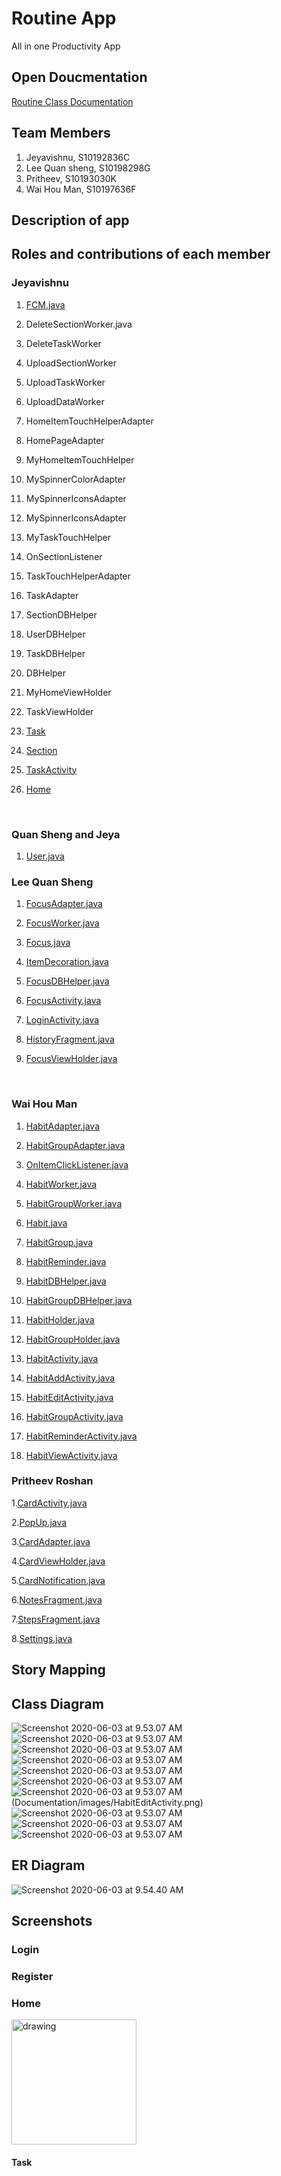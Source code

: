 # Routine App

All in one Productivity App



## Open Doucmentation

[Routine Class Documentation](https://appdevin.github.io/routine.documentation.github.io)



## Team Members

1. Jeyavishnu, S10192836C
2. Lee Quan sheng, S10198298G
3. Pritheev, S10193030K
4. Wai Hou Man, S10197636F



## Description of app



## Roles and contributions of each member

### Jeyavishnu

1. [FCM.java](app/src/main/java/com/mad/p03/np2020/routine/background/FCMSection.java)

2. DeleteSectionWorker.java

3. DeleteTaskWorker

4. UploadSectionWorker

5. UploadTaskWorker

6. UploadDataWorker

7. HomeItemTouchHelperAdapter

8. HomePageAdapter

9. MyHomeItemTouchHelper

10. MySpinnerColorAdapter

11. MySpinnerIconsAdapter

12. MySpinnerIconsAdapter

13. MyTaskTouchHelper

14. OnSectionListener

15. TaskTouchHelperAdapter

16. TaskAdapter

18. SectionDBHelper

19. UserDBHelper

20. TaskDBHelper

21. DBHelper

22. MyHomeViewHolder

23. TaskViewHolder

24. [Task](app/src/main/java/com/mad/p03/np2020/routine/Class/Section.java)

24. [Section](app/src/main/java/com/mad/p03/np2020/routine/Class/Task.java)

25. [TaskActivity](app/src/main/java/com/mad/p03/np2020/routine/TaskActivity.java)

26. [Home](app/src/main/java/com/mad/p03/np2020/routine/Home.java)

   ​    

### Quan Sheng and Jeya

1. [User.java](app/src/main/java/com/mad/p03/np2020/routine/Class/User.java)

### Lee Quan Sheng

1. [FocusAdapter.java](app/src/main/java/com/mad/p03/np2020/routine/Adapter/FocusAdapter.java)

2. [FocusWorker.java](app/src/main/java/com/mad/p03/np2020/routine/background/FocusWorker.java)

3. [Focus.java](app/src/main/java/com/mad/p03/np2020/routine/Class/Focus.java)

4. [ItemDecoration.java](app/src/main/java/com/mad/p03/np2020/routine/Class/ItemDecoration.java)

5. [FocusDBHelper.java](app/src/main/java/com/mad/p03/np2020/routine/database/FocusDBHelper.java)

6. [FocusActivity.java](app/src/main/java/com/mad/p03/np2020/routine/FocusActivity.java)

7. [LoginActivity.java](app/src/main/java/com/mad/p03/np2020/routine/LoginActivity.java)

8. [HistoryFragment.java](app/src/main/java/com/mad/p03/np2020/routine/HistoryFragment.java)

9. [FocusViewHolder.java](app/src/main/java/com/mad/p03/np2020/routine/ViewHolder/FocusViewHolder.java)

   ​    

### Wai Hou Man

1. [HabitAdapter.java](app/src/main/java/com/mad/p03/np2020/routine/Adapter/HabitAdapter.java)

2. [HabitGroupAdapter.java](app/src/main/java/com/mad/p03/np2020/routine/Adapter/HabitGroupAdapter.java)

3. [OnItemClickListener.java](app/src/main/java/com/mad/p03/np2020/routine/Interface/OnItemClickListener.java)

4. [HabitWorker.java](app/src/main/java/com/mad/p03/np2020/routine/background/HabitWorker.java)

5. [HabitGroupWorker.java](app/src/main/java/com/mad/p03/np2020/routine/background/HabitGroupWorker.java)

6. [Habit.java](app/src/main/java/com/mad/p03/np2020/routine/Class/Habit.java)

7. [HabitGroup.java](app/src/main/java/com/mad/p03/np2020/routine/Class/HabitGroup.java)

8. [HabitReminder.java](app/src/main/java/com/mad/p03/np2020/routine/Class/HabitReminder.java)

9. [HabitDBHelper.java](app/src/main/java/com/mad/p03/np2020/routine/database/HabitDBHelper.java)

10. [HabitGroupDBHelper.java](app/src/main/java/com/mad/p03/np2020/routine/database/HabitGroupDBHelper.java)

11. [HabitHolder.java](app/src/main/java/com/mad/p03/np2020/routine/ViewHolder/HabitHolder.java)

12. [HabitGroupHolder.java](app/src/main/java/com/mad/p03/np2020/routine/ViewHolder/HabitGroupHolder.java)

13. [HabitActivity.java](app/src/main/java/com/mad/p03/np2020/routine/HabitActivity.java)

14. [HabitAddActivity.java](app/src/main/java/com/mad/p03/np2020/routine/HabitAddActivity.java)

15. [HabitEditActivity.java](app/src/main/java/com/mad/p03/np2020/routine/HabitEditActivity.java)

16. [HabitGroupActivity.java](app/src/main/java/com/mad/p03/np2020/routine/HabitGroupActivity.java)

17. [HabitReminderActivity.java](app/src/main/java/com/mad/p03/np2020/routine/HabitReminderActivity.java)

18. [HabitViewActivity.java](app/src/main/java/com/mad/p03/np2020/routine/HabitViewActivity.java)
   ​    
  
### Pritheev Roshan

1.[CardActivity.java](app/src/main/java/com/mad/p03/np2020/routine/Class/CardActivity.java)

2.[PopUp.java](app/src/main/java/com/mad/p03/np2020/routine/Class/PopUp.java)

3.[CardAdapter.java](app/src/main/java/com/mad/p03/np2020/routine/Adapter/CardAdapter.java)

4.[CardViewHolder.java](app/src/main/java/com/mad/p03/np2020/routine/Class/CardViewHolder.java)

5.[CardNotification.java](app/src/main/java/com/mad/p03/np2020/routine/Class/CardNotification.java)

6.[NotesFragment.java](app/src/main/java/com/mad/p03/np2020/routine/Class/NotesFragment.java)

7.[StepsFragment.java](app/src/main/java/com/mad/p03/np2020/routine/Class/StepsFragment.java)

8.[Settings.java](app/src/main/java/com/mad/p03/np2020/routine/Class/Settings.java)

## Story Mapping 



## Class Diagram 

![Screenshot 2020-06-03 at 9.53.07 AM](Documentation/images/database.svg)
![Screenshot 2020-06-03 at 9.53.07 AM](Documentation/images/background.svg)
![Screenshot 2020-06-03 at 9.53.07 AM](Documentation/images/ViewHolder.svg)
![Screenshot 2020-06-03 at 9.53.07 AM](Documentation/images/Adapter.jpg)
![Screenshot 2020-06-03 at 9.53.07 AM](Documentation/images/Class.svg)
![Screenshot 2020-06-03 at 9.53.07 AM](Documentation/images/FocusActivity.png)
![Screenshot 2020-06-03 at 9.53.07 AM](Documentation/images/HabitActivity.png)
(Documentation/images/HabitEditActivity.png)
![Screenshot 2020-06-03 at 9.53.07 AM](Documentation/images/LoginActivityClass.png)
![Screenshot 2020-06-03 at 9.53.07 AM](Documentation/images/Home.png)
![Screenshot 2020-06-03 at 9.53.07 AM](Documentation/images/RegisterActivity.png)





## ER Diagram

![Screenshot 2020-06-03 at 9.54.40 AM](Documentation/images/erDiagram.png)



## Screenshots



### Login 



### Register 



### Home



<img src="Documentation/images/home.png" alt="drawing" width="200"/>



#### Task

